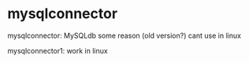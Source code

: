 # mysqlconnector

mysqlconnector:
MySQLdb some reason (old version?) cant use in linux

mysqlconnector1:
work in linux

